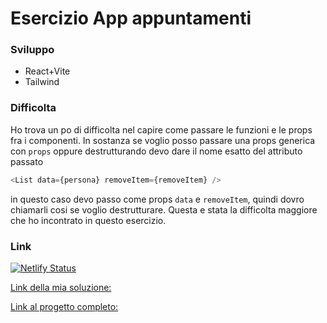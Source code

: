 # Esercizio App appuntamenti

### Sviluppo

- React+Vite
- Tailwind

### Difficolta

Ho trova un po di difficolta nel capire come passare le funzioni e le props fra i componenti. In sostanza se voglio posso passare una props generica con `props` oppure destrutturando devo dare il nome esatto del attributo passato
```js
<List data={persona} removeItem={removeItem} />
```
in questo caso devo passo come props `data` e `removeItem`, quindi dovro chiamarli cosi se voglio destrutturare.
Questa e stata la difficolta maggiore che ho incontrato in questo esercizio.


### Link

[![Netlify Status](https://api.netlify.com/api/v1/badges/a5bdd5e7-21be-44b9-a49f-edc098f7a3e7/deploy-status)](https://app.netlify.com/sites/app-appuntamenti/deploys)

[Link della mia soluzione:](https://app-appuntamenti.netlify.app/)

[Link al progetto completo:](https://appuntamenti-app.netlify.app/)
